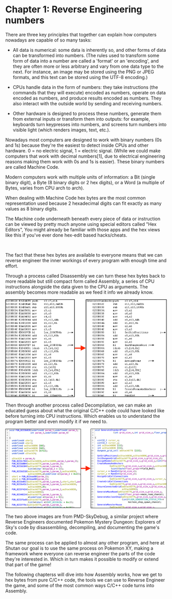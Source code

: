 # Chapter 1: Reverse Engineering numbers

There are three key principles that together can explain how computers nowadays are capable of so many tasks:

- All data is numerical: some data is inherently so, and other forms of data can be transformed into numbers. (The rules used to transform some form of data into a number are called a 'format' or an 'encoding', and they are often more or less arbitrary and vary from one data type to the next. For instance, an image may be stored using the PNG or JPEG formats, and this text can be stored using the UTF-8 encoding.)

- CPUs handle data in the form of numbers: they take instructions (the commands that they will execute) encoded as numbers, operate on data encoded as numbers, and produce results encoded as numbers. They also interact with the outside world by sending and receiving numbers.

- Other hardware is designed to process these numbers, generate them from external inputs or transform them into outputs: for example, keyboards turn keypresses into numbers, and screens turn numbers into visible light (which renders images, text, etc.). 

Nowadays most computers are designed to work with binary numbers (0s and 1s) because they're the easiest to detect inside CPUs and other hardware. 0 = no electric signal, 1 = electric signal. (While we could make computers that work with decimal numbers[1], due to electrical engineering reasons making them work with 0s and 1s is easier). These binary numbers are called Machine Code.

Modern computers work with multiple units of information: a Bit (single binary digit), a Byte (8 binary digits or 2 hex digits), or a Word (a multiple of Bytes, varies from CPU arch to arch).

When dealing with Machine Code hex bytes are the most common representation used because 2 hexadecimal digits can fit exactly as many values as 8 binary digits. 

The Machine code underneath beneath every piece of data or instruction can be viewed by pretty much anyone using special editors called "Hex Editors", You might already be familiar with those apps and the hex views like this if you've ever done hex-edit based hacks/cheats.

<img src="file:///C:/Users/COMIRAN/AppData/Roaming/marktext/images/2023-03-08-00-37-22-image.png" title="" alt="" data-align="center">

The fact that these hex bytes are available to everyone means that we can reverse engineer the inner workings of every program with enough time and effort. 

Through a process called Disassembly we can turn these hex bytes back to more readable but still compact form called Assembly, a series of CPU instructions alongside the data given to the CPU as arguments. The assembly becomes more readable as we feed it info we already know.

![](assets/2023-03-08-15-54-39-top-readme-nocash.png)

Then through another process called Decompilation, we can make an educated guess about what the original C/C++ code could have looked like before turning into CPU instructions. Which enables us to understand the program better and even modify it if we need to.

![](assets/2023-03-08-15-57-03-top-readme-ghidra.png)

The two above images are from PMD-SkyDebug, a similar project where Reverse Engineers documented Pokemon Mystery Dungeon: Explorers of Sky's code by disassembling, decompiling, and documenting the game's code.

The same process can be applied to almost any other program, and here at Shutan our goal is to use the same process on Pokemon XY, making a framework where everyone can reverse engineer the parts of the code they're interested in. Which in turn makes it possible to modify or extend that part of the game!

The following chapterss will dive into how Assembly works, how we get to hex bytes from pure C/C++ code, the tools we can use to Reverse Engineer the game, and some of the most common ways C/C++ code turns into Assembly.
